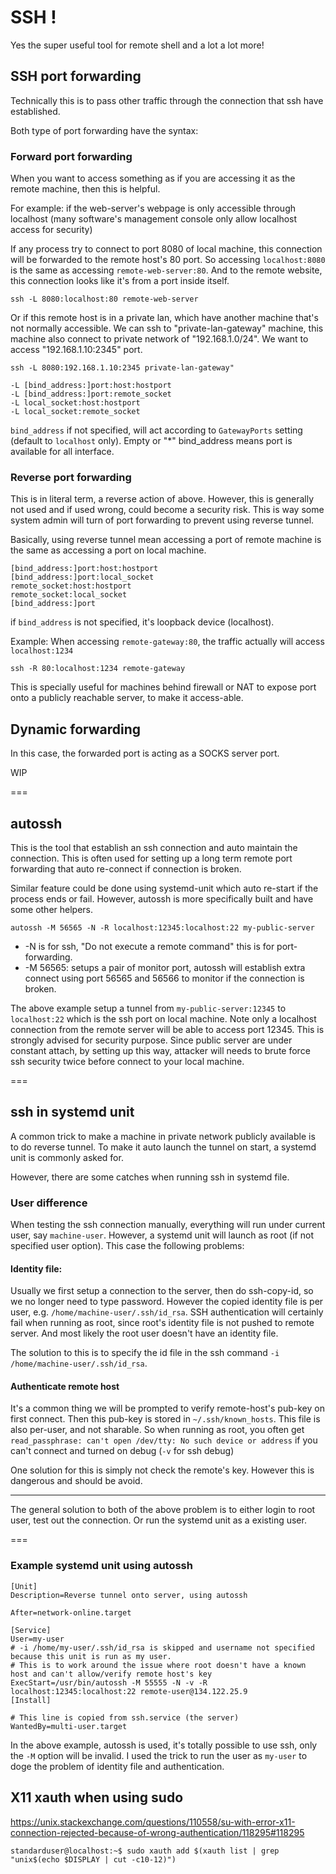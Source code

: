 # SSH ! 

Yes the super useful tool for remote shell and a lot a lot more!

## SSH port forwarding

Technically this is to pass other traffic through the connection that ssh have established. 

Both type of port forwarding have the syntax: 

### Forward port forwarding

When you want to access something as if you are accessing it as the remote machine, then this is helpful.

For example: if the web-server's webpage is only accessible through localhost (many software's management console only allow localhost access for security)

If any process try to connect to port 8080 of local machine, this connection will be forwarded to the remote host's 80 port. So accessing `localhost:8080` is the same as accessing `remote-web-server:80`. And to the remote website, this connection looks like it's from a port inside itself.
```
ssh -L 8080:localhost:80 remote-web-server
```


Or if this remote host is in a private lan, which have another machine that's not normally accessible. We can ssh to "private-lan-gateway" machine, this machine also connect to private network of "192.168.1.0/24". We want to access "192.168.1.10:2345" port. 
```
ssh -L 8080:192.168.1.10:2345 private-lan-gateway"
```

```
-L [bind_address:]port:host:hostport
-L [bind_address:]port:remote_socket
-L local_socket:host:hostport
-L local_socket:remote_socket
```
`bind_address` if not specified, will act according to `GatewayPorts` setting (default to `localhost` only). Empty or "*" bind_address means port is available for all interface.

### Reverse port forwarding

This is in literal term, a reverse action of above. However, this is generally not used and if used wrong, could become a security risk. This is way some system admin will turn of port forwarding to prevent using reverse tunnel. 

Basically, using reverse tunnel mean accessing a port of remote machine is the same as accessing a port on local machine.

```
[bind_address:]port:host:hostport
[bind_address:]port:local_socket
remote_socket:host:hostport
remote_socket:local_socket
[bind_address:]port
```
if `bind_address` is not specified, it's loopback device (localhost). 

Example: When accessing `remote-gateway:80`, the traffic actually will access `localhost:1234`

```
ssh -R 80:localhost:1234 remote-gateway
```

This is specially useful for machines behind firewall or NAT to expose port onto a publicly reachable server, to make it access-able.

## Dynamic forwarding 

In this case, the forwarded port is acting as a SOCKS server port.

WIP

===

## autossh 

This is the tool that establish an ssh connection and auto maintain the connection. This is often used for setting up a long term remote port forwarding that auto re-connect if connection is broken. 

Similar feature could be done using systemd-unit which auto re-start if the process ends or fail. However, autossh is more specifically built and have some other helpers.

```
autossh -M 56565 -N -R localhost:12345:localhost:22 my-public-server
```

* -N is for ssh, "Do not execute a remote command" this is for port-forwarding.
* -M 56565: setups a pair of monitor port, autossh will establish extra connect using port 56565 and 56566 to monitor if the connection is broken. 

The above example setup a tunnel from `my-public-server:12345` to `localhost:22` which is the ssh port on local machine. Note only a localhost connection from the remote server will be able to access port 12345. This is strongly advised for security purpose. Since public server are under constant attach, by setting up this way, attacker will needs to brute force ssh security twice before connect to your local machine.

===

## ssh in systemd unit

A common trick to make a machine in private network publicly available is to do reverse tunnel. To make it auto launch the tunnel on start, a systemd unit is commonly asked for. 

However, there are some catches when running ssh in systemd file. 

### User difference

When testing the ssh connection manually, everything will run under current user, say `machine-user`. However, a systemd unit will launch as root (if not specified user option). This case the following problems:

#### Identity file:

Usually we first setup a connection to the server, then do ssh-copy-id, so we no longer need to type password. However the copied identity file is per user, e.g. `/home/machine-user/.ssh/id_rsa`. SSH authentication will certainly fail when running as root, since root's identity file is not pushed to remote server. And most likely the root user doesn't have an identity file.

The solution to this is to specify the id file in the ssh command `-i /home/machine-user/.ssh/id_rsa`.

#### Authenticate remote host

It's a common thing we will be prompted to verify remote-host's pub-key on first connect. Then this pub-key is stored in `~/.ssh/known_hosts`. This file is also per-user, and not sharable. So when running as root, you often get `read_passphrase: can't open /dev/tty: No such device or address` if you can't connect and turned on debug (`-v` for ssh debug)

One solution for this is simply not check the remote's key. However this is dangerous and should be avoid.

--- 

The general solution to both of the above problem is to either login to root user, test out the connection. Or run the systemd unit as a existing user.

===

### Example systemd unit using autossh

```
[Unit]
Description=Reverse tunnel onto server, using autossh

After=network-online.target

[Service]
User=my-user
# -i /home/my-user/.ssh/id_rsa is skipped and username not specified because this unit is run as my user.
# This is to work around the issue where root doesn't have a known host and can't allow/verify remote host's key
ExecStart=/usr/bin/autossh -M 55555 -N -v -R localhost:12345:localhost:22 remote-user@134.122.25.9 
[Install]

# This line is copied from ssh.service (the server)
WantedBy=multi-user.target
```

In the above example, autossh is used, it's totally possible to use ssh, only the `-M` option will be invalid. 
I used the trick to run the user as `my-user` to doge the problem of identity file and authentication.

## X11 xauth when using sudo 


https://unix.stackexchange.com/questions/110558/su-with-error-x11-connection-rejected-because-of-wrong-authentication/118295#118295

```
standarduser@localhost:~$ sudo xauth add $(xauth list | grep "unix$(echo $DISPLAY | cut -c10-12)")
```